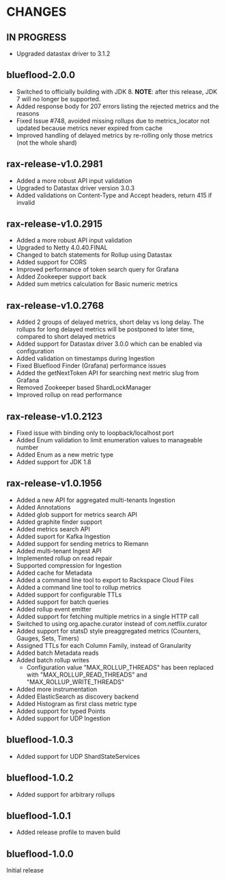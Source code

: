 # CHANGES

## IN PROGRESS
* Upgraded datastax driver to 3.1.2

## blueflood-2.0.0
* Switched to officially building with JDK 8. **NOTE**: after this release, JDK 7 will no longer be supported.
* Added response body for 207 errors listing the rejected metrics and the reasons
* Fixed Issue #748, avoided missing rollups due to metrics_locator not updated because
  metrics never expired from cache
* Improved handling of delayed metrics by re-rolling only those metrics (not the whole shard)

## rax-release-v1.0.2981
* Added a more robust API input validation
* Upgraded to Datastax driver version 3.0.3
* Added validations on Content-Type and Accept headers, return 415 if invalid

## rax-release-v1.0.2915
* Added a more robust API input validation
* Upgraded to Netty 4.0.40.FINAL
* Changed to batch statements for Rollup using Datastax 
* Added support for CORS
* Improved performance of token search query for Grafana
* Added Zookeeper support back
* Added sum metrics calculation for Basic numeric metrics

## rax-release-v1.0.2768
* Added 2 groups of delayed metrics, short delay vs long delay. The rollups for
  long delayed metrics will be postponed to later time, compared to short delayed
  metrics
* Added support for Datastax driver 3.0.0 which can be enabled via configuration
* Added validation on timestamps during Ingestion
* Fixed Blueflood Finder (Grafana) performance issues
* Added the getNextToken API for searching next metric slug from Grafana
* Removed Zookeeper based ShardLockManager
* Improved rollup on read performance

## rax-release-v1.0.2123
* Fixed issue with binding only to loopback/localhost port
* Added Enum validation to limit enumeration values to manageable number
* Added Enum as a new metric type
* Added support for JDK 1.8

## rax-release-v1.0.1956
* Added a new API for aggregated multi-tenants Ingestion
* Added Annotations
* Added glob support for metrics search API
* Added graphite finder support
* Added metrics search API
* Added suport for Kafka Ingestion
* Added support for sending metrics to Riemann
* Added multi-tenant Ingest API
* Implemented rollup on read repair
* Supported compression for Ingestion
* Added cache for Metadata
* Added a command line tool to export to Rackspace Cloud Files
* Added a command line tool to rollup metrics
* Added support for configurable TTLs
* Added support for batch queries
* Added rollup event emitter
* Added support for fetching multiple metrics in a single HTTP call
* Switched to using org.apache.curator instead of com.netflix.curator
* Added support for statsD style preaggregated metrics (Counters, Gauges, Sets, Timers)
* Assigned TTLs for each Column Family, instead of Granularity
* Added batch Metadata reads
* Added batch rollup writes
  * Configuration value "MAX_ROLLUP_THREADS" has been replaced with "MAX_ROLLUP_READ_THREADS" and "MAX_ROLLUP_WRITE_THREADS"
* Added more instrumentation
* Added ElasticSearch as discovery backend
* Added Histogram as first class metric type
* Added support for typed Points
* Added support for UDP Ingestion

## blueflood-1.0.3
* Added support for UDP ShardStateServices

## blueflood-1.0.2
* Added support for arbitrary rollups

## blueflood-1.0.1
* Added release profile to maven build

## blueflood-1.0.0
Initial release
